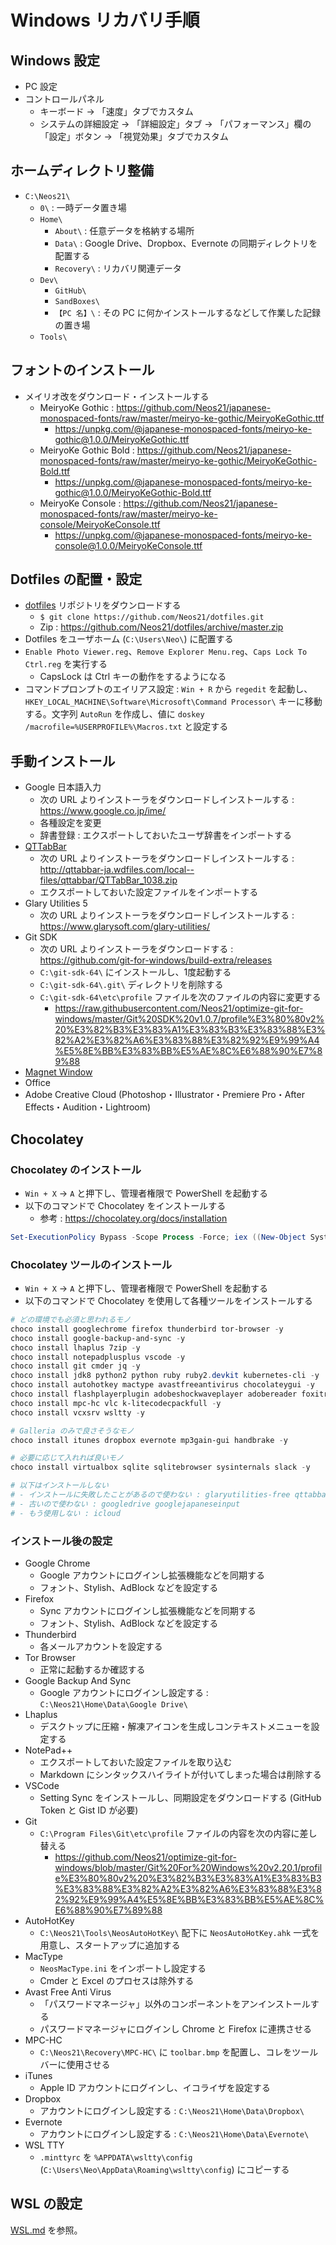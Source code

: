 # Windows リカバリ手順


## Windows 設定

- PC 設定
- コントロールパネル
    - キーボード → 「速度」タブでカスタム
    - システムの詳細設定 → 「詳細設定」タブ → 「パフォーマンス」欄の「設定」ボタン → 「視覚効果」タブでカスタム


## ホームディレクトリ整備

- `C:\Neos21\`
    - `0\` : 一時データ置き場
    - `Home\`
        - `About\` : 任意データを格納する場所
        - `Data\` : Google Drive、Dropbox、Evernote の同期ディレクトリを配置する
        - `Recovery\` : リカバリ関連データ
    - `Dev\`
        - `GitHub\`
        - `SandBoxes\`
        - `【PC 名】\` : その PC に何かインストールするなどして作業した記録の置き場
    - `Tools\`


## フォントのインストール

- メイリオ改をダウンロード・インストールする
    - MeiryoKe Gothic : <https://github.com/Neos21/japanese-monospaced-fonts/raw/master/meiryo-ke-gothic/MeiryoKeGothic.ttf>
        - <https://unpkg.com/@japanese-monospaced-fonts/meiryo-ke-gothic@1.0.0/MeiryoKeGothic.ttf>
    - MeiryoKe Gothic Bold : <https://github.com/Neos21/japanese-monospaced-fonts/raw/master/meiryo-ke-gothic/MeiryoKeGothic-Bold.ttf>
        - <https://unpkg.com/@japanese-monospaced-fonts/meiryo-ke-gothic@1.0.0/MeiryoKeGothic-Bold.ttf>
    - MeiryoKe Console : <https://github.com/Neos21/japanese-monospaced-fonts/raw/master/meiryo-ke-console/MeiryoKeConsole.ttf>
        - <https://unpkg.com/@japanese-monospaced-fonts/meiryo-ke-console@1.0.0/MeiryoKeConsole.ttf>


## Dotfiles の配置・設定

- [dotfiles](https://github.com/Neos21/dotfiles) リポジトリをダウンロードする
    - `$ git clone https://github.com/Neos21/dotfiles.git`
    - Zip : <https://github.com/Neos21/dotfiles/archive/master.zip>
- Dotfiles をユーザホーム (`C:\Users\Neo\`) に配置する
- `Enable Photo Viewer.reg`、`Remove Explorer Menu.reg`、`Caps Lock To Ctrl.reg` を実行する
    - CapsLock は Ctrl キーの動作をするようになる
- コマンドプロンプトのエイリアス設定 : `Win + R` から `regedit` を起動し、`HKEY_LOCAL_MACHINE\Software\Microsoft\Command Processor\` キーに移動する。文字列 `AutoRun` を作成し、値に `doskey /macrofile=%USERPROFILE%\Macros.txt` と設定する


## 手動インストール

- Google 日本語入力
    - 次の URL よりインストーラをダウンロードしインストールする : <https://www.google.co.jp/ime/>
    - 各種設定を変更
    - 辞書登録 : エクスポートしておいたユーザ辞書をインポートする
- [QTTabBar](http://qttabbar-ja.wikidot.com/)
    - 次の URL よりインストーラをダウンロードしインストールする : <http://qttabbar-ja.wdfiles.com/local--files/qttabbar/QTTabBar_1038.zip>
    - エクスポートしておいた設定ファイルをインポートする
- Glary Utilities 5
    - 次の URL よりインストーラをダウンロードしインストールする : <https://www.glarysoft.com/glary-utilities/>
- Git SDK
    - 次の URL よりインストーラをダウンロードする : <https://github.com/git-for-windows/build-extra/releases>
    - `C:\git-sdk-64\` にインストールし、1度起動する
    - `C:\git-sdk-64\.git\` ディレクトリを削除する
    - `C:\git-sdk-64\etc\profile` ファイルを次のファイルの内容に変更する
        - <https://raw.githubusercontent.com/Neos21/optimize-git-for-windows/master/Git%20SDK%20v1.0.7/profile%E3%80%80v2%20%E3%82%B3%E3%83%A1%E3%83%B3%E3%83%88%E3%82%A2%E3%82%A6%E3%83%88%E3%82%92%E9%99%A4%E5%8E%BB%E3%83%BB%E5%AE%8C%E6%88%90%E7%89%88>
- [Magnet Window](https://www.vector.co.jp/soft/dl/winnt/util/se175660.html)
- Office
- Adobe Creative Cloud (Photoshop・Illustrator・Premiere Pro・After Effects・Audition・Lightroom)


## Chocolatey

### Chocolatey のインストール

- `Win + X` → `A` と押下し、管理者権限で PowerShell を起動する
- 以下のコマンドで Chocolatey をインストールする
    - 参考 : <https://chocolatey.org/docs/installation>

```ps1
Set-ExecutionPolicy Bypass -Scope Process -Force; iex ((New-Object System.Net.WebClient).DownloadString('https://chocolatey.org/install.ps1'))
```

### Chocolatey ツールのインストール

- `Win + X` → `A` と押下し、管理者権限で PowerShell を起動する
- 以下のコマンドで Chocolatey を使用して各種ツールをインストールする

```ps1
# どの環境でも必須と思われるモノ
choco install googlechrome firefox thunderbird tor-browser -y
choco install google-backup-and-sync -y
choco install lhaplus 7zip -y
choco install notepadplusplus vscode -y
choco install git cmder jq -y
choco install jdk8 python2 python ruby ruby2.devkit kubernetes-cli -y
choco install autohotkey mactype avastfreeantivirus chocolateygui -y
choco install flashplayerplugin adobeshockwaveplayer adobereader foxitreader -y
choco install mpc-hc vlc k-litecodecpackfull -y
choco install vcxsrv wsltty -y

# Galleria のみで良さそうなモノ
choco install itunes dropbox evernote mp3gain-gui handbrake -y

# 必要に応じて入れれば良いモノ
choco install virtualbox sqlite sqlitebrowser sysinternals slack -y

# 以下はインストールしない
# - インストールに失敗したことがあるので使わない : glaryutilities-free qttabbar
# - 古いので使わない : googledrive googlejapaneseinput
# - もう使用しない : icloud
```

### インストール後の設定

- Google Chrome
    - Google アカウントにログインし拡張機能などを同期する
    - フォント、Stylish、AdBlock などを設定する
- Firefox
    - Sync アカウントにログインし拡張機能などを同期する
    - フォント、Stylish、AdBlock などを設定する
- Thunderbird
    - 各メールアカウントを設定する
- Tor Browser
    - 正常に起動するか確認する
- Google Backup And Sync
    - Google アカウントにログインし設定する : `C:\Neos21\Home\Data\Google Drive\`
- Lhaplus
    - デスクトップに圧縮・解凍アイコンを生成しコンテキストメニューを設定する
- NotePad++
    - エクスポートしておいた設定ファイルを取り込む
    - Markdown にシンタックスハイライトが付いてしまった場合は削除する
- VSCode
    - Setting Sync をインストールし、同期設定をダウンロードする (GitHub Token と Gist ID が必要)
- Git
    - `C:\Program Files\Git\etc\profile` ファイルの内容を次の内容に差し替える
        - <https://github.com/Neos21/optimize-git-for-windows/blob/master/Git%20For%20Windows%20v2.20.1/profile%E3%80%80v2%20%E3%82%B3%E3%83%A1%E3%83%B3%E3%83%88%E3%82%A2%E3%82%A6%E3%83%88%E3%82%92%E9%99%A4%E5%8E%BB%E3%83%BB%E5%AE%8C%E6%88%90%E7%89%88>
- AutoHotKey
    - `C:\Neos21\Tools\NeosAutoHotKey\` 配下に `NeosAutoHotKey.ahk` 一式を用意し、スタートアップに追加する
- MacType
    - `NeosMacType.ini` をインポートし設定する
    - Cmder と Excel のプロセスは除外する
- Avast Free Anti Virus
    - 「パスワードマネージャ」以外のコンポーネントをアンインストールする
    - パスワードマネージャにログインし Chrome と Firefox に連携させる
- MPC-HC
    - `C:\Neos21\Recovery\MPC-HC\` に `toolbar.bmp` を配置し、コレをツールバーに使用させる
- iTunes
    - Apple ID アカウントにログインし、イコライザを設定する
- Dropbox
    - アカウントにログインし設定する : `C:\Neos21\Home\Data\Dropbox\`
- Evernote
    - アカウントにログインし設定する : `C:\Neos21\Home\Data\Evernote\`
- WSL TTY
    - `.minttyrc` を `%APPDATA\wsltty\config` (`C:\Users\Neo\AppData\Roaming\wsltty\config`) にコピーする


## WSL の設定

[WSL.md](./WSL.md) を参照。

